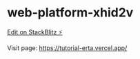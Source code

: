 # web-platform-xhid2v

[Edit on StackBlitz ⚡️](https://stackblitz.com/edit/web-platform-xhid2v)

Visit page: https://tutorial-erta.vercel.app/

